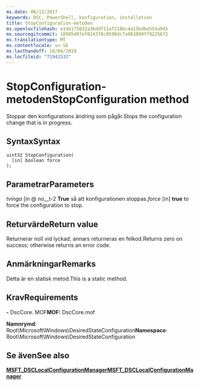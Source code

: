 ```yaml
---
ms.date: 06/12/2017
keywords: DSC, PowerShell, konfiguration, installation
title: StopConfiguration-metoden
ms.openlocfilehash: e1de175032a3bddf11af218bc4a15bdbe554a9d5
ms.sourcegitcommit: 18985d07ef024378c8590dc7a983099ff9225672
ms.translationtype: MT
ms.contentlocale: sv-SE
ms.lasthandoff: 10/04/2019
ms.locfileid: "71941532"
---
```

# <a name="stopconfiguration-method"></a><span data-ttu-id="eb919-103">StopConfiguration-metoden</span><span class="sxs-lookup"><span data-stu-id="eb919-103">StopConfiguration method</span></span>

<span data-ttu-id="eb919-104">Stoppar den konfigurations ändring som pågår.</span><span class="sxs-lookup"><span data-stu-id="eb919-104">Stops the configuration change that is in progress.</span></span>

## <a name="syntax"></a><span data-ttu-id="eb919-105">Syntax</span><span class="sxs-lookup"><span data-stu-id="eb919-105">Syntax</span></span>

```mof
uint32 StopConfiguration(
  [in] boolean force
);
```

## <a name="parameters"></a><span data-ttu-id="eb919-106">Parametrar</span><span class="sxs-lookup"><span data-stu-id="eb919-106">Parameters</span></span>

<span data-ttu-id="eb919-107">*tvinga* \[in @ no__t-2 **True** så att konfigurationen stoppas.</span><span class="sxs-lookup"><span data-stu-id="eb919-107">*force* \[in\] **true** to force the configuration to stop.</span></span>

## <a name="return-value"></a><span data-ttu-id="eb919-108">Returvärde</span><span class="sxs-lookup"><span data-stu-id="eb919-108">Return value</span></span>

<span data-ttu-id="eb919-109">Returnerar noll vid lyckad; annars returneras en felkod.</span><span class="sxs-lookup"><span data-stu-id="eb919-109">Returns zero on success; otherwise returns an error code.</span></span>

## <a name="remarks"></a><span data-ttu-id="eb919-110">Anmärkningar</span><span class="sxs-lookup"><span data-stu-id="eb919-110">Remarks</span></span>

<span data-ttu-id="eb919-111">Detta är en statisk metod.</span><span class="sxs-lookup"><span data-stu-id="eb919-111">This is a static method.</span></span>

## <a name="requirements"></a><span data-ttu-id="eb919-112">Krav</span><span class="sxs-lookup"><span data-stu-id="eb919-112">Requirements</span></span>

<span data-ttu-id="eb919-113">**-** DscCore. MOF</span><span class="sxs-lookup"><span data-stu-id="eb919-113">**MOF:** DscCore.mof</span></span>

<span data-ttu-id="eb919-114">**Namnrymd**: Root\Microsoft\Windows\DesiredStateConfiguration</span><span class="sxs-lookup"><span data-stu-id="eb919-114">**Namespace**: Root\Microsoft\Windows\DesiredStateConfiguration</span></span>

## <a name="see-also"></a><span data-ttu-id="eb919-115">Se även</span><span class="sxs-lookup"><span data-stu-id="eb919-115">See also</span></span>

[<span data-ttu-id="eb919-116">**MSFT_DSCLocalConfigurationManager**</span><span class="sxs-lookup"><span data-stu-id="eb919-116">**MSFT_DSCLocalConfigurationManager**</span></span>](msft-dsclocalconfigurationmanager.md)
